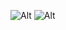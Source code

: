 ![Alt](https://p1-kimg.kwai.net/kimg/EKzM1y8qmgEKAnMzEg1waG90by1vdmVyc2VhGoQBdXBpYy8yMDIzLzA0LzMwLzE5L0JNakF5TXpBME16QXhPVE0wTkRaZk1UVXdNREF4TURNME1ETTNNREV4WHpFMU1ERXdNamd4TURNek16QTFNbDh5WHpNPV9vZmZuX0JjZjIyZTJhMzU2ZDJkOWMyYmVlMjUxZGVjMGIyNGM1MS53ZWJw.webp)
![Alt](tm.ibxk.com.br/2024/06/18/18091014511046.jpg?ims=1200xorig)
